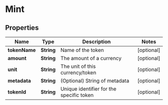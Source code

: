 

# Mint


## Properties

Name | Type | Description | Notes
------------ | ------------- | ------------- | -------------
**tokenName** | **String** | Name of the token |  [optional]
**amount** | **String** | The amount of a currency |  [optional]
**unit** | **String** | The unit of this currency/token |  [optional]
**metadata** | **String** | (Optional) String of metadata |  [optional]
**tokenId** | **String** | Unique identifier for the specific token |  [optional]



